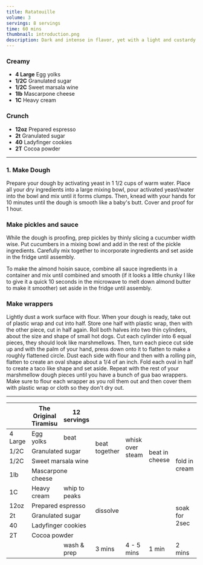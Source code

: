 ```yaml
---
title: Ratatouille
volume: 3
servings: 8 servings
time: 60 mins
thumbnail: introduction.png
description: Dark and intense in flavor, yet with a light and custardy texture, a chocolate soufflé is an eternal showstopper of a dessert. To get that intense chocolate flavor, this version uses a base of melted butter and chocolate without any starch.
---
```


### Creamy
* **4 Large** Egg yolks
* **1/2C** Granulated sugar
* **1/2C** Sweet marsala wine
* **1lb** Mascarpone cheese
* **1C** Heavy cream

### Crunch
* **12oz** Prepared espresso
* **2t** Granulated sugar
* **40** Ladyfinger cookies
* **2T** Cocoa powder

---

### 1. Make Dough
Prepare your dough by activating yeast in 1 1/2 cups of warm water. Place all your dry ingredients into a large mixing bowl, pour activated yeast/water into the bowl and mix until it forms clumps. Then, knead with your hands for 10 minutes until the dough is smooth like a baby's butt. Cover and proof for 1 hour.

### Make pickles and sauce
While the dough is proofing, prep pickles by thinly slicing a cucumber width wise. Put cucumbers in a mixing bowl and add in the rest of the pickle ingredients. Carefully mix together to incorporate ingredients and set aside in the fridge until assembly.

To make the almond hoisin sauce, combine all sauce ingredients in a container and mix until combined and smooth (if it looks a little chunky I like to give it a quick 10 seconds in the microwave to melt down almond butter to make it smoother) set aside in the fridge until assembly. 

### Make wrappers
Lightly dust a work surface with flour. When your dough is ready, take out of plastic wrap and cut into half. Store one half with plastic wrap, then with the other piece, cut in half again. Roll both halves into two thin cylinders, about the size and shape of small hot dogs. Cut each cylinder into 6 equal pieces, they should look like marshmellows. Then, turn each piece cut side up and with the palm of your hand, press down onto it to flatten to make a roughly flattened circle. Dust each side with flour and then with a rolling pin, flatten to create an oval shape about a 1/4 of an inch. Fold each oval in half to create a taco like shape and set aside. Repeat with the rest of your marshmellow dough pieces until you have a bunch of gua bao wrappers. Make sure to flour each wrapper as you roll them out and then cover them with plastic wrap or cloth so they don't dry out.

---

<table>
<thead>
  <tr>
    <th></th>
    <th>The Original Tiramisu</th>
    <th>12 servings</th>
    <th></th>
    <th></th>
    <th></th>
    <th></th>
    <th></th>
    <th></th>
    <th>30 mins + 4 hrs</th>
  </tr>
</thead>
<tbody>
  <tr>
    <td>4 Large</td>
    <td>Egg yolks</td>
    <td>beat</td>
    <td rowspan="3">beat together</td>
    <td rowspan="3">whisk over steam</td>
    <td rowspan="4">beat in cheese</td>
    <td rowspan="5">fold in cream</td>
    <td rowspan="8">assemble together</td>
    <td rowspan="9">sift cocoa onto rest</td>
    <td rowspan="9">refridgerate dish</td>
  </tr>
  <tr>
    <td>1/2C</td>
    <td colspan="2">Granulated sugar</td>
  </tr>
  <tr>
    <td>1/2C</td>
    <td colspan="2">Sweet marsala wine</td>
  </tr>
  <tr>
    <td>1lb</td>
    <td colspan="2">Mascarpone cheese</td>
    <td colspan="2"></td>
  </tr>
  <tr>
    <td>1C</td>
    <td>Heavy cream</td>
    <td>whip to peaks</td>
    <td colspan="3"></td>
  </tr>
  <tr>
    <td>12oz</td>
    <td colspan="2">Prepared espresso</td>
    <td rowspan="2">dissolve</td>
    <td colspan="2" rowspan="2"></td>
    <td rowspan="3">soak for 2sec</td>
  </tr>
  <tr>
    <td>2t</td>
    <td colspan="2">Granulated sugar</td>
  </tr>
  <tr>
    <td>40</td>
    <td colspan="2">Ladyfinger cookies</td>
    <td colspan="3"></td>
  </tr>
  <tr>
    <td>2T</td>
    <td colspan="2">Cocoa powder</td>
    <td colspan="5"></td>
  </tr>
  <tr>
    <td></td>
    <td></td>
    <td>wash &amp; prep</td>
    <td>3 mins</td>
    <td>4 - 5 mins</td>
    <td>1 min</td>
    <td>2 mins</td>
    <td>5 - 10 mins</td>
    <td>1 min</td>
    <td>4 hrs</td>
  </tr>
</tbody>
</table>
